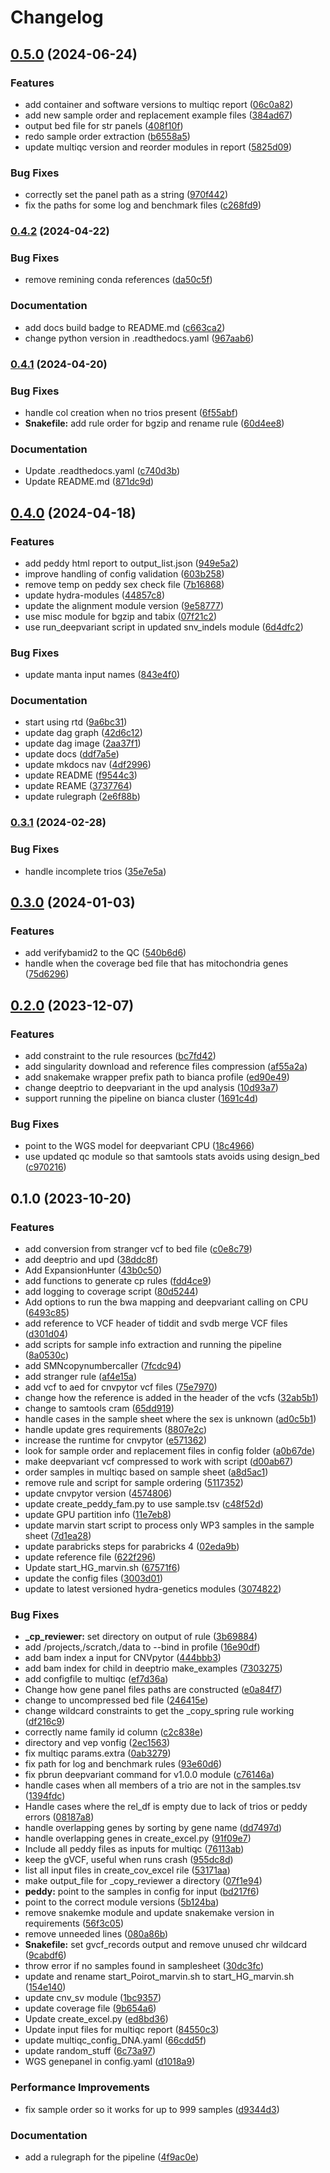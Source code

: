# Changelog

## [0.5.0](https://www.github.com/clinical-genomics-uppsala/poirot_rd_wgs/compare/v0.4.2...v0.5.0) (2024-06-24)


### Features

* add container and software versions to multiqc report ([06c0a82](https://www.github.com/clinical-genomics-uppsala/poirot_rd_wgs/commit/06c0a828de5040352a530430a862d153fa57a6a7))
* add new sample order and replacement example files ([384ad67](https://www.github.com/clinical-genomics-uppsala/poirot_rd_wgs/commit/384ad67c48b43a5f9633478345b3ecdd8dc28284))
* output bed file for str panels ([408f10f](https://www.github.com/clinical-genomics-uppsala/poirot_rd_wgs/commit/408f10fe70eb0b03221ec6a4bc285831af5c91de))
* redo sample order extraction ([b6558a5](https://www.github.com/clinical-genomics-uppsala/poirot_rd_wgs/commit/b6558a56790f16d941c637999cf553bd23e5eacf))
* update multiqc version and reorder modules in report ([5825d09](https://www.github.com/clinical-genomics-uppsala/poirot_rd_wgs/commit/5825d09915b95f2d66b62f54a5d04bc70a3b6af1))


### Bug Fixes

* correctly set the panel path as a string ([970f442](https://www.github.com/clinical-genomics-uppsala/poirot_rd_wgs/commit/970f442a6de3e6b7334267cbd3fb91abbb93152a))
* fix the paths for some log and benchmark files ([c268fd9](https://www.github.com/clinical-genomics-uppsala/poirot_rd_wgs/commit/c268fd9a28bac57aa3eac3a7f8b6103cd932d1c8))

### [0.4.2](https://www.github.com/clinical-genomics-uppsala/poirot_rd_wgs/compare/v0.4.1...v0.4.2) (2024-04-22)


### Bug Fixes

* remove remining conda references ([da50c5f](https://www.github.com/clinical-genomics-uppsala/poirot_rd_wgs/commit/da50c5fcaeb50b6c22054f94f41a4371daf609ab))


### Documentation

* add docs build badge to README.md ([c663ca2](https://www.github.com/clinical-genomics-uppsala/poirot_rd_wgs/commit/c663ca2dbb75c543294199ea93f5cb258224606d))
* change python version in .readthedocs.yaml ([967aab6](https://www.github.com/clinical-genomics-uppsala/poirot_rd_wgs/commit/967aab6e35050311969f96c853c0bf693b5ef3d0))

### [0.4.1](https://www.github.com/clinical-genomics-uppsala/poirot_rd_wgs/compare/v0.4.0...v0.4.1) (2024-04-20)


### Bug Fixes

* handle col creation when no trios present ([6f55abf](https://www.github.com/clinical-genomics-uppsala/poirot_rd_wgs/commit/6f55abf57cef25d8c438e6bdf2d2c621498d6b6a))
* **Snakefile:** add rule order for bgzip and rename rule ([60d4ee8](https://www.github.com/clinical-genomics-uppsala/poirot_rd_wgs/commit/60d4ee837e2e17669c1c91526365f034916d4e40))


### Documentation

* Update .readthedocs.yaml ([c740d3b](https://www.github.com/clinical-genomics-uppsala/poirot_rd_wgs/commit/c740d3b15184b346d04467170a74268d90b67d9e))
* Update README.md ([871dc9d](https://www.github.com/clinical-genomics-uppsala/poirot_rd_wgs/commit/871dc9d620ca2098a7b96dcb7495307a8bc712ec))

## [0.4.0](https://www.github.com/clinical-genomics-uppsala/poirot_rd_wgs/compare/v0.3.1...v0.4.0) (2024-04-18)


### Features

* add peddy html report to output_list.json ([949e5a2](https://www.github.com/clinical-genomics-uppsala/poirot_rd_wgs/commit/949e5a2b27a1e79f017149c2e77915592498954b))
* improve handling of config validation ([603b258](https://www.github.com/clinical-genomics-uppsala/poirot_rd_wgs/commit/603b258aa3ad486c982c3196aa2992500243108e))
* remove temp on peddy sex check file ([7b16868](https://www.github.com/clinical-genomics-uppsala/poirot_rd_wgs/commit/7b168685a759adad9058e296254864fc27ac4a71))
* update hydra-modules ([44857c8](https://www.github.com/clinical-genomics-uppsala/poirot_rd_wgs/commit/44857c82031dff122cad72258574471751bcd385))
* update the alignment module version ([9e58777](https://www.github.com/clinical-genomics-uppsala/poirot_rd_wgs/commit/9e587770af185c91af67a99f91beab36a2ddd9f2))
* use misc module for bgzip and tabix ([07f21c2](https://www.github.com/clinical-genomics-uppsala/poirot_rd_wgs/commit/07f21c21eb60041638dcf73027248c8d20e181e5))
* use run_deepvariant script in updated snv_indels module ([6d4dfc2](https://www.github.com/clinical-genomics-uppsala/poirot_rd_wgs/commit/6d4dfc2a30ae997c99b9dd695a0102ed9cf7c3e9))


### Bug Fixes

* update manta input names ([843e4f0](https://www.github.com/clinical-genomics-uppsala/poirot_rd_wgs/commit/843e4f0c22bc53415ad53bec27296c3baf4306b4))


### Documentation

* start using rtd ([9a6bc31](https://www.github.com/clinical-genomics-uppsala/poirot_rd_wgs/commit/9a6bc31fd08981c8820e904f2d6d835d857824de))
* update dag graph ([42d6c12](https://www.github.com/clinical-genomics-uppsala/poirot_rd_wgs/commit/42d6c12858c3d0d8bba8feba0393b3e628918739))
* update dag image ([2aa37f1](https://www.github.com/clinical-genomics-uppsala/poirot_rd_wgs/commit/2aa37f1f9be78024a0268e69574810d8a14040b9))
* update docs ([ddf7a5e](https://www.github.com/clinical-genomics-uppsala/poirot_rd_wgs/commit/ddf7a5e451bec470985931c984c84216c050ca34))
* update mkdocs nav ([4df2996](https://www.github.com/clinical-genomics-uppsala/poirot_rd_wgs/commit/4df29962e5092f6f94411d013024575f9b535a29))
* update README ([f9544c3](https://www.github.com/clinical-genomics-uppsala/poirot_rd_wgs/commit/f9544c32b8d19a85be78b792055fcdd876d86341))
* update REAME ([3737764](https://www.github.com/clinical-genomics-uppsala/poirot_rd_wgs/commit/3737764818ce9a2851e691d4f914f8266f6d87e7))
* update rulegraph ([2e6f88b](https://www.github.com/clinical-genomics-uppsala/poirot_rd_wgs/commit/2e6f88bf9da9e587691cbdde5c1226b770c41653))

### [0.3.1](https://www.github.com/clinical-genomics-uppsala/poirot_rd_wgs/compare/v0.3.0...v0.3.1) (2024-02-28)


### Bug Fixes

* handle incomplete trios ([35e7e5a](https://www.github.com/clinical-genomics-uppsala/poirot_rd_wgs/commit/35e7e5a48e27932d3f13f60e2b72ca1da988f87a))

## [0.3.0](https://www.github.com/clinical-genomics-uppsala/poirot_rd_wgs/compare/v0.2.0...v0.3.0) (2024-01-03)


### Features

* add verifybamid2 to the QC ([540b6d6](https://www.github.com/clinical-genomics-uppsala/poirot_rd_wgs/commit/540b6d66d996f0cd6bd3947bfc6c9335e19d09ba))
* handle when the coverage bed file that has mitochondria genes ([75d6296](https://www.github.com/clinical-genomics-uppsala/poirot_rd_wgs/commit/75d62969a51f29debf059933d7259f001d6bfa90))

## [0.2.0](https://www.github.com/clinical-genomics-uppsala/poirot_rd_wgs/compare/v0.1.0...v0.2.0) (2023-12-07)


### Features

* add constraint to the rule resources ([bc7fd42](https://www.github.com/clinical-genomics-uppsala/poirot_rd_wgs/commit/bc7fd42aa83f86cceed0f7cbd957e9a1828e0497))
* add singularity download and reference files compression ([af55a2a](https://www.github.com/clinical-genomics-uppsala/poirot_rd_wgs/commit/af55a2aabc80d9422fa01447868f9a906a224611))
* add snakemake wrapper prefix path to bianca profile ([ed90e49](https://www.github.com/clinical-genomics-uppsala/poirot_rd_wgs/commit/ed90e490be35b853ab0b05f328c761480324fb96))
* change deeptrio to deepvariant in the upd analysis ([10d93a7](https://www.github.com/clinical-genomics-uppsala/poirot_rd_wgs/commit/10d93a7044338e08c59a5bf0a08c51c89d318a6e))
* support running the pipeline on bianca cluster ([1691c4d](https://www.github.com/clinical-genomics-uppsala/poirot_rd_wgs/commit/1691c4d0b12ec2e0bc3c565b0c44950f32ca6c5a))


### Bug Fixes

* point to the WGS model for deepvariant CPU ([18c4966](https://www.github.com/clinical-genomics-uppsala/poirot_rd_wgs/commit/18c4966edba7838c899ed7e4710e992b1804b91c))
* use updated qc module so that samtools stats avoids using design_bed ([c970216](https://www.github.com/clinical-genomics-uppsala/poirot_rd_wgs/commit/c9702168878feaedfaf3e4a1de536380b3505d4a))

## 0.1.0 (2023-10-20)


### Features

* add conversion from stranger vcf to bed file ([c0e8c79](https://www.github.com/clinical-genomics-uppsala/poirot_rd_wgs/commit/c0e8c79661f26d8c4a410b02a85ea2ab5d44d99e))
* add deeptrio and upd ([38ddc8f](https://www.github.com/clinical-genomics-uppsala/poirot_rd_wgs/commit/38ddc8f40202262f206802942ce46570c63032b3))
* Add ExpansionHunter ([43b0c50](https://www.github.com/clinical-genomics-uppsala/poirot_rd_wgs/commit/43b0c509470f0b3489a7ff19e1ddf6dcf12fe93b))
* add functions to generate cp rules ([fdd4ce9](https://www.github.com/clinical-genomics-uppsala/poirot_rd_wgs/commit/fdd4ce9c84da7f35b6ff3ec467867a6291ea4472))
* add logging to coverage script ([80d5244](https://www.github.com/clinical-genomics-uppsala/poirot_rd_wgs/commit/80d5244ad2c27783f670094068e03def6aceefff))
* Add options to run the bwa mapping  and deepvariant calling on CPU ([6493c85](https://www.github.com/clinical-genomics-uppsala/poirot_rd_wgs/commit/6493c850ac175baeffc4f050a66c971e01d833e1))
* add reference to VCF header of tiddit and svdb merge VCF files ([d301d04](https://www.github.com/clinical-genomics-uppsala/poirot_rd_wgs/commit/d301d04d62ddfca29f58e620f438e0bffa3e8a9e))
* add scripts for sample info extraction and running the pipeline ([8a0530c](https://www.github.com/clinical-genomics-uppsala/poirot_rd_wgs/commit/8a0530c563c4b2255b78d755bb655071bc3e8ad8))
* add SMNcopynumbercaller ([7fcdc94](https://www.github.com/clinical-genomics-uppsala/poirot_rd_wgs/commit/7fcdc94997600a1a41347b26fad63bf509f03c1d))
* add stranger rule ([af4e15a](https://www.github.com/clinical-genomics-uppsala/poirot_rd_wgs/commit/af4e15ad7307c0a8be6891dc8b58d5ee3fa18805))
* add vcf to aed for cnvpytor vcf files ([75e7970](https://www.github.com/clinical-genomics-uppsala/poirot_rd_wgs/commit/75e79703e958a37efafcaba79252166ea84a1cc2))
* change how the reference is added in the header of  the vcfs ([32ab5b1](https://www.github.com/clinical-genomics-uppsala/poirot_rd_wgs/commit/32ab5b12605c772ec826094fe80370c429a8cb93))
* change to samtools cram ([65dd919](https://www.github.com/clinical-genomics-uppsala/poirot_rd_wgs/commit/65dd9192acd5e2ddc507cbac03ce32432d84c0b6))
* handle cases in the sample sheet where the sex is unknown ([ad0c5b1](https://www.github.com/clinical-genomics-uppsala/poirot_rd_wgs/commit/ad0c5b1478b17a44748b73d3f432d683736596a9))
* handle update gres requirements ([8807e2c](https://www.github.com/clinical-genomics-uppsala/poirot_rd_wgs/commit/8807e2c407b9000a3c124b012b454b56c0aff86b))
* increase the runtime for cnvpytor ([e571362](https://www.github.com/clinical-genomics-uppsala/poirot_rd_wgs/commit/e57136210ed21e9f6b4d557786d0e86ee0d2405c))
* look for sample order and replacement files in config folder ([a0b67de](https://www.github.com/clinical-genomics-uppsala/poirot_rd_wgs/commit/a0b67ded9a33ae863b99f9b82317ed655cc1410b))
* make deepvariant vcf compressed to work with script ([d00ab67](https://www.github.com/clinical-genomics-uppsala/poirot_rd_wgs/commit/d00ab67bf8e0d3abe19f41e7eb9b8be28bb49b92))
* order samples in multiqc based on sample sheet ([a8d5ac1](https://www.github.com/clinical-genomics-uppsala/poirot_rd_wgs/commit/a8d5ac1c3505b71b7fd917384bb949f80ebe8f83))
* remove rule and script for sample ordering ([5117352](https://www.github.com/clinical-genomics-uppsala/poirot_rd_wgs/commit/5117352d6d308e759ae65ddcd82010113b37a777))
* update cnvpytor version ([4574806](https://www.github.com/clinical-genomics-uppsala/poirot_rd_wgs/commit/4574806e2bbb3fd95522b3311ae7c786a8747156))
* update create_peddy_fam.py to use sample.tsv ([c48f52d](https://www.github.com/clinical-genomics-uppsala/poirot_rd_wgs/commit/c48f52d9b11739b7ddfaa9cf62d4d8236bfafbd8))
* update GPU partition info ([11e7eb8](https://www.github.com/clinical-genomics-uppsala/poirot_rd_wgs/commit/11e7eb8c724e0b841933524b6fd05fc219a0a07e))
* update marvin start script to process only WP3 samples in the sample sheet ([7d1ea28](https://www.github.com/clinical-genomics-uppsala/poirot_rd_wgs/commit/7d1ea28f2368e79120ee13fb22a707cc0a1d0622))
* update parabricks steps for parabricks 4 ([02eda9b](https://www.github.com/clinical-genomics-uppsala/poirot_rd_wgs/commit/02eda9bc246e7056dee9dbe699b3c7b04a894370))
* update reference file ([622f296](https://www.github.com/clinical-genomics-uppsala/poirot_rd_wgs/commit/622f296cdf6b7f86cc7afc8c1944b50862105c0c))
* Update start_HG_marvin.sh ([67571f6](https://www.github.com/clinical-genomics-uppsala/poirot_rd_wgs/commit/67571f61b9f191d2b0fae4a205d71093109ad1d2))
* update the config files ([3003d01](https://www.github.com/clinical-genomics-uppsala/poirot_rd_wgs/commit/3003d017f3e2e2583a7c1765cb5fff8c7c6eff6b))
* update to latest versioned hydra-genetics modules ([3074822](https://www.github.com/clinical-genomics-uppsala/poirot_rd_wgs/commit/30748225a0bcce72898d0fa1bed1d1355c94b71e))


### Bug Fixes

* **_cp_reviewer:** set directory on output of rule ([3b69884](https://www.github.com/clinical-genomics-uppsala/poirot_rd_wgs/commit/3b698849629dc52938897f28fd875c2580f3a153))
* add /projects,/scratch,/data to --bind in profile ([16e90df](https://www.github.com/clinical-genomics-uppsala/poirot_rd_wgs/commit/16e90df8d82d695a24ac4ff0cdf7fe57226e20f4))
* add bam index a input for CNVpytor ([444bbb3](https://www.github.com/clinical-genomics-uppsala/poirot_rd_wgs/commit/444bbb36cce7a254cc26c9b68069694b1abff652))
* add bam index for child in deeptrio make_examples ([7303275](https://www.github.com/clinical-genomics-uppsala/poirot_rd_wgs/commit/730327549c300b4878097fa719f2c1cb5adc7446))
* add configfile to multiqc ([ef7d36a](https://www.github.com/clinical-genomics-uppsala/poirot_rd_wgs/commit/ef7d36afe473a0bf154731fbc759456669a2fb3b))
* Change how gene panel files paths are constructed ([e0a84f7](https://www.github.com/clinical-genomics-uppsala/poirot_rd_wgs/commit/e0a84f7ca7a6611fa3d4335cdc33835499dbf2d5))
* change to uncompressed bed file ([246415e](https://www.github.com/clinical-genomics-uppsala/poirot_rd_wgs/commit/246415e44a7d23ff9a011a617a846c72188202b1))
* change wildcard constraints to get the _copy_spring rule working ([df216c9](https://www.github.com/clinical-genomics-uppsala/poirot_rd_wgs/commit/df216c95fa213d2a972f532481810304b323a4bf))
* correctly name family id column ([c2c838e](https://www.github.com/clinical-genomics-uppsala/poirot_rd_wgs/commit/c2c838ee57e6b546cf87f9b68ec767063a90e824))
* directory and vep vonfig ([2ec1563](https://www.github.com/clinical-genomics-uppsala/poirot_rd_wgs/commit/2ec156343d4150a70fa6863930441a23176ad58b))
* fix multiqc params.extra ([0ab3279](https://www.github.com/clinical-genomics-uppsala/poirot_rd_wgs/commit/0ab3279f8c7d4adc189920fe9647ee2ab331209b))
* fix path for log and benchmark rules ([93e60d6](https://www.github.com/clinical-genomics-uppsala/poirot_rd_wgs/commit/93e60d6d74f82ac342c38f2ad5b61a9f52cdb75c))
* fix pbrun deepvariant command for v1.0.0 module ([c76146a](https://www.github.com/clinical-genomics-uppsala/poirot_rd_wgs/commit/c76146a14c94e10617ceaeb854911c93abf88c33))
* handle cases when all members of a trio are not in the samples.tsv ([1394fdc](https://www.github.com/clinical-genomics-uppsala/poirot_rd_wgs/commit/1394fdc8cdea88271ca44af85a45e5f40e330fb7))
* Handle cases where the rel_df is empty due to lack of trios or peddy errors ([08187a8](https://www.github.com/clinical-genomics-uppsala/poirot_rd_wgs/commit/08187a8abc10cb40d674bf3e224b6d81b587d040))
* handle overlapping genes by sorting by gene name ([dd7497d](https://www.github.com/clinical-genomics-uppsala/poirot_rd_wgs/commit/dd7497dade15334263203f1b763fb2c0014f4ff6))
* handle overlapping genes in create_excel.py ([91f09e7](https://www.github.com/clinical-genomics-uppsala/poirot_rd_wgs/commit/91f09e7cc1d807656f8e32a665723e14305712e8))
* Include all peddy files as inputs for multiqc ([76113ab](https://www.github.com/clinical-genomics-uppsala/poirot_rd_wgs/commit/76113ab082a74b840268f4a9600fb5d37f3e553c))
* keep the gVCF, useful when runs crash ([955dc8d](https://www.github.com/clinical-genomics-uppsala/poirot_rd_wgs/commit/955dc8db4eacb1bf4995a7e34ba63d1496a625d1))
* list all input files in create_cov_excel rile ([53171aa](https://www.github.com/clinical-genomics-uppsala/poirot_rd_wgs/commit/53171aa7512d85eccde14d14614165b5d3039d36))
* make output_file for _copy_reviewer a directory ([07f1e94](https://www.github.com/clinical-genomics-uppsala/poirot_rd_wgs/commit/07f1e94f35b3d5bbb6a41da42c2fcd4f6508501e))
* **peddy:** point to the samples in config for input ([bd217f6](https://www.github.com/clinical-genomics-uppsala/poirot_rd_wgs/commit/bd217f615a691be0e868aae6a4766fa27df2f15e))
* point to the correct module versions ([5b124ba](https://www.github.com/clinical-genomics-uppsala/poirot_rd_wgs/commit/5b124bab06b365a6b6888955a9de565535b0ee61))
* remove snakemke module and update snakemake version in requirements ([56f3c05](https://www.github.com/clinical-genomics-uppsala/poirot_rd_wgs/commit/56f3c054fc210b5b662ffe6650537fc98309de96))
* remove unneeded lines ([080a86b](https://www.github.com/clinical-genomics-uppsala/poirot_rd_wgs/commit/080a86bbcf4479ab94c1f56395325af0a9f048c7))
* **Snakefile:** set gvcf_records output and remove unused chr wildcard ([9cabdf6](https://www.github.com/clinical-genomics-uppsala/poirot_rd_wgs/commit/9cabdf6068b3300df7ba3402bbe5a4b2d7d55e2c))
* throw error if no samples found in samplesheet ([30dc3fc](https://www.github.com/clinical-genomics-uppsala/poirot_rd_wgs/commit/30dc3fcea5294177a5915f7dd0125f30606fa341))
* update and rename start_Poirot_marvin.sh to start_HG_marvin.sh ([154e140](https://www.github.com/clinical-genomics-uppsala/poirot_rd_wgs/commit/154e140457464fc9ceac243e6c86611913928c85))
* update cnv_sv module ([1bc9357](https://www.github.com/clinical-genomics-uppsala/poirot_rd_wgs/commit/1bc9357ff59ffc05b4d7934629acdd19dce853c3))
* update coverage file ([9b654a6](https://www.github.com/clinical-genomics-uppsala/poirot_rd_wgs/commit/9b654a69c856b64c6649ac4747f85ae5a1b7c451))
* Update create_excel.py ([ed8bd36](https://www.github.com/clinical-genomics-uppsala/poirot_rd_wgs/commit/ed8bd361afa3d6e056452bb6b045b234e1e72c46))
* Update input files for multiqc report ([84550c3](https://www.github.com/clinical-genomics-uppsala/poirot_rd_wgs/commit/84550c3e14318bb333f4df6654bab689e29dd356))
* update multiqc_config_DNA.yaml ([66cdd5f](https://www.github.com/clinical-genomics-uppsala/poirot_rd_wgs/commit/66cdd5f176f75bae78b3e313f40bd12ece04d730))
* update random_stuff ([6c73a97](https://www.github.com/clinical-genomics-uppsala/poirot_rd_wgs/commit/6c73a9790b351b744d630b7208b65fc239fcc176))
* WGS genepanel in config.yaml ([d1018a9](https://www.github.com/clinical-genomics-uppsala/poirot_rd_wgs/commit/d1018a9811f52fd7069cd6eed232904dffdf9eaa))


### Performance Improvements

* fix sample order so it works for up to 999 samples ([d9344d3](https://www.github.com/clinical-genomics-uppsala/poirot_rd_wgs/commit/d9344d38bd01c96122cc5409e7f53922d4a5f119))


### Documentation

* add a rulegraph for the pipeline ([4f9ac0e](https://www.github.com/clinical-genomics-uppsala/poirot_rd_wgs/commit/4f9ac0e774ca68f41634f9a3f84146c4eed72425))
